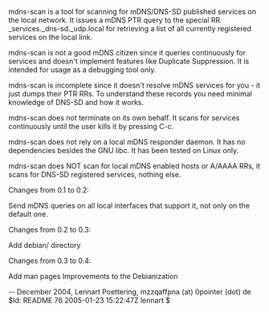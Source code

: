mdns-scan is a tool for scanning for mDNS/DNS-SD published services on the
local network. It issues a mDNS PTR query to the special RR
_services._dns-sd._udp.local for retrieving a list of all currently registered
services on the local link.

mdns-scan is not a good mDNS citizen since it queries continuously for services
and doesn't implement features like Duplicate Suppression. It is intended for
usage as a debugging tool only.

mdns-scan is incomplete since it doesn't resolve mDNS services for you - it
just dumps their PTR RRs. To understand these records you need minimal
knowledge of DNS-SD and how it works.

mdns-scan does not terminate on its own behalf. It scans for services
continuously until the user kills it by pressing C-c.

mdns-scan does not rely on a local mDNS responder daemon. It has no
dependencies besides the GNU libc. It has been tested on Linux only.

mdns-scan does NOT scan for local mDNS enabled hosts or A/AAAA RRs, it scans
for DNS-SD registered services, nothing else.

Changes from 0.1 to 0.2:
  
  Send mDNS queries on all local interfaces that support it, not only on the
  default one.

Changes from 0.2 to 0.3:
  
  Add debian/ directory

Changes from 0.3 to 0.4:

  Add man pages
  Improvements to the Debianization

-- 
December 2004, Lennart Poettering, mzzqaffpna (at) 0pointer (dot) de
$Id: README 76 2005-01-23 15:22:47Z lennart $
